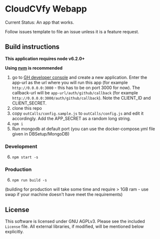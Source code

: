 # CloudCVfy Webapp

Current Status: An app that works.

Follow issues template to file an issue unless it is a feature request.

## Build instructions

**This application requires node v6.2.0+**

**Using [nvm](https://github.com/creationix/nvm) is recommended**

1. go to [GH developer console](https://github.com/settings/applications/) and create a new application. Enter the app-url as the url where you will run this app (for example `http://0.0.0.0:3000` - this has to be on port 3000 for now). The callback-url will be `app-url/auth/github/callback` (for example `http://0.0.0.0:3000/auth/github/callback`). Note the CLIENT_ID and CLIENT_SECRET.
2. clone this repo
3. copy `outCalls/config.sample.js` to `outCalls/config.js` and edit it accordingly. Add the APP_SECRET as a random long string.
4. `npm i`
5. Run mongodb at default port (you can use the docker-compose.yml file given in DBSetup/MongoDB)

### Development

6. `npm start -s`

### Production

6. `npm run build -s`

(building for production will take some time and require > 1GB ram - use swap if your machine doesn't have meet the requirements)


## License

This software is licensed under GNU AGPLv3. Please see the included `License` file. All external libraries, if modified, will be mentioned below explicitly.
